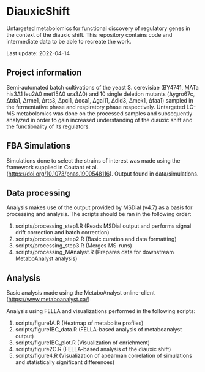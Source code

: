 # DiauxicShift

Untargeted metabolomics for functional discovery of regulatory genes in the context of the diauxic shift.
This repository contains code and intermediate data to be able to recreate the work.

Last update: 2022-04-14

## Project information

Semi-automated batch cultivations of the yeast S. cerevisiae (BY4741, MATa his3&#916;1 leu2&#916;0 met15&#916;0 ura3&#916;0) and 10 single deletion mutants (&#916;ygro67c, &#916;tda1, &#916;rme1, &#916;rts3, &#916;pcl1, &#916;oca1, &#916;gal11, &#916;dld3, &#916;mek1, &#916;faa1) sampled in the fermentative phase and respiratory phase respectively. Untargeted LC-MS metabolomics was done on the processed samples and subsequently analyzed in order to gain increased understanding of the diauxic shift and the functionality of its regulators.

## FBA Simulations

Simulations done to select the strains of interest was made using the framework supplied in Coutant et al. (https://doi.org/10.1073/pnas.1900548116). Output found in data/simulations.

## Data processing

Analysis makes use of the output provided by MSDial (v4.7) as a basis for processing and analysis. The scripts should be ran in the following order:

1. scripts/processing_step1.R (Reads MSDial output and performs signal drift correction and batch correction)
2. scripts/processing_step2.R (Basic curation and data formatting)
3. scripts/processing_step3.R (Merges MS-runs)
4. scripts/processing_MAnalyst.R (Prepares data for downstream MetaboAnalyst analysis)

## Analysis

Basic analysis made using the MetaboAnalyst online-client (https://www.metaboanalyst.ca/)

Analysis using FELLA and visualizations performed in the following scripts:

1. scripts/figure1A.R (Heatmap of metabolite profiles)
2. scripts/figure1BC_data.R (FELLA-based analysis of metaboanalyst output)
3. scripts/figure1BC_plot.R (Visualization of enrichment)
4. scripts/figure2C.R (FELLA-based analysis of the diauxic shift)
5. scripts/figure4.R (Visualization of apearman correlation of simulations and statistically significant differences)
